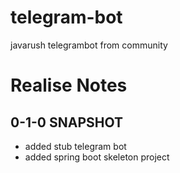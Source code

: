 # telegram-bot
javarush telegrambot from community
# Realise Notes

## 0-1-0 SNAPSHOT

* added stub telegram bot
* added spring boot skeleton project
